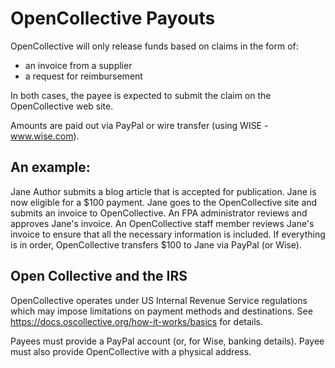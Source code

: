 # OpenCollective Payouts

OpenCollective will only release funds based on claims in the form of:
* an invoice from a supplier
* a request for reimbursement

In both cases, the payee is expected to submit the claim on the OpenCollective web site.

Amounts are paid out via PayPal or wire transfer (using WISE - www.wise.com).

## An example:

Jane Author submits a blog article that is accepted for publication.  Jane is now
eligible for a $100 payment.  Jane goes to the OpenCollective site and submits an
invoice to OpenCollective.  An FPA administrator reviews and approves Jane's invoice.
An OpenCollective staff member reviews Jane's invoice to ensure that all the necessary 
information is included.  If everything is in order, OpenCollective transfers $100 to 
Jane via PayPal (or Wise). 


## Open Collective and the IRS
OpenCollective operates under US Internal Revenue Service regulations which may impose limitations
on payment methods and destinations.  See https://docs.oscollective.org/how-it-works/basics for 
details.

Payees must provide a PayPal account (or, for Wise, banking details).  Payee must also provide
OpenCollective with a physical address.


